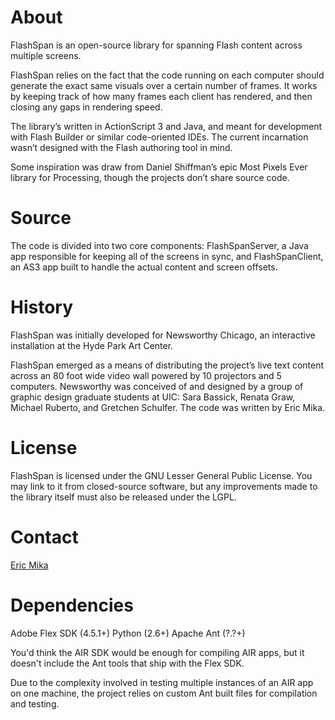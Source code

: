 About
=====
FlashSpan is an open-source library for spanning Flash content across multiple screens.

FlashSpan relies on the fact that the code running on each computer should generate the exact same visuals over a certain number of frames. It works by keeping track of how many frames each client has rendered, and then closing any gaps in rendering speed.

The library’s written in ActionScript 3 and Java, and meant for development with Flash Builder or similar code-oriented IDEs. The current incarnation wasn’t designed with the Flash authoring tool in mind.

Some inspiration was draw from Daniel Shiffman’s epic Most Pixels Ever library for Processing, though the projects don’t share source code.

Source
=====
The code is divided into two core components: FlashSpanServer, a Java app responsible for keeping all of the screens in sync, and FlashSpanClient, an AS3 app built to handle the actual content and screen offsets.

History
=======
FlashSpan was initially developed for Newsworthy Chicago, an interactive installation at the Hyde Park Art Center.

FlashSpan emerged as a means of distributing the project’s live text content across an 80 foot wide video wall powered by 10 projectors and 5 computers. Newsworthy was conceived of and designed by a group of graphic design graduate students at UIC: Sara Bassick, Renata Graw, Michael Ruberto, and Gretchen Schulfer. The code was written by Eric Mika.

License
=======
FlashSpan is licensed under the GNU Lesser General Public License. You may link to it from closed-source software, but any improvements made to the library itself must also be released under the LGPL.

Contact
=======
[Eric Mika](http://ericmika.com)


Dependencies
============
Adobe Flex SDK (4.5.1+)
Python (2.6+)
Apache Ant (?.?+)


You'd think the AIR SDK would be enough for compiling AIR apps, but it doesn't include the Ant tools that ship with the Flex SDK.

Due to the complexity involved in testing multiple instances of an AIR app on one machine, the project relies on custom Ant built files for compilation and testing.